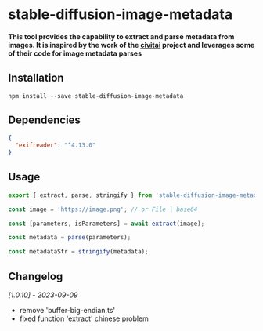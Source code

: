 # stable-diffusion-image-metadata

#### This tool provides the capability to extract and parse metadata from images. It is inspired by the work of the [civitai][civitai] project and leverages some of their code for image metadata parses

## Installation

`npm install --save stable-diffusion-image-metadata`

## Dependencies

```json
{
  "exifreader": "^4.13.0"
}
```

## Usage

```typescript
export { extract, parse, stringify } from 'stable-diffusion-image-metadata';

const image = 'https://image.png'; // or File | base64

const [parameters, isParameters] = await extract(image);

const metadata = parse(parameters);

const metadataStr = stringify(metadata);
```

## Changelog

_[1.0.10] - 2023-09-09_

- remove 'buffer-big-endian.ts'
- fixed function 'extract' chinese problem

[civitai]: https://github.com/civitai/civitai/blob/b367192a05a3ac0d9a064f978ba3077d8e0aab1b/src/utils/metadata/automatic.metadata.ts
